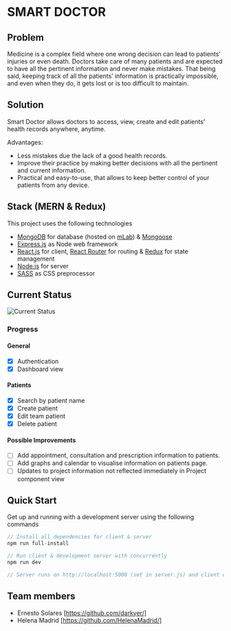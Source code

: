 # SMART DOCTOR

## Problem

Medicine is a complex field where one wrong decision can lead to patients’ injuries or even death. Doctors take care of many patients and are expected to have all the pertinent information and never make mistakes. That being said, keeping track of all the patients’ information is practically impossible, and even when they do, it gets lost or is too difficult to maintain.

## Solution

Smart Doctor allows doctors to access, view, create and edit patients’ health records anywhere, anytime. 

Advantages:
 - Less mistakes due the lack of a good health records.
 - Improve their practice by making better decisions with all the pertinent and current information.
 - Practical and easy-to-use, that allows to keep better control of your patients from any device.

## Stack (MERN & Redux)

This project uses the following technologies

- [MongoDB](https://www.mongodb.com/) for database (hosted on [mLab](https://mlab.com/)) & [Mongoose](https://mongoosejs.com/)
- [Express.js](http://expressjs.com/) as Node web framework
- [React.js](https://reactjs.org) for client, [React Router](https://reacttraining.com/react-router/) for routing & [Redux](https://redux.js.org/basics/usagewithreact) for state management
- [Node.js](https://nodejs.org/en/) for server
- [SASS](https://sass-lang.com/) as CSS preprocessor

## Current Status

![Current Status](http://g.recordit.co/2s4rtcysD7.gif)

### Progress

#### General

- [x] Authentication
- [x] Dashboard view

#### Patients

- [x] Search by patient name
- [x] Create patient
- [x] Edit team patient
- [x] Delete patient

#### Possible Improvements
- [ ] Add appointment, consultation and prescription information to patients.
- [ ] Add graphs and calendar to visualise information on patients page.
- [ ] Updates to project information not reflected immediately in Project component view

## Quick Start

Get up and running with a development server using the following commands

```javascript
// Install all dependencies for client & server
npm run full-install

// Run client & development server with concurrently
npm run dev

// Server runs on http://localhost:5000 (set in server.js) and client on http://localhost:3000 (default for CRA)
```
## Team members
- Ernesto Solares [https://github.com/darkyer/]
- Helena Madrid [https://github.com/HelenaMadrid/]
